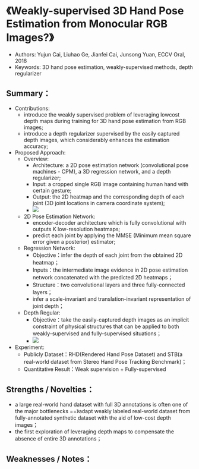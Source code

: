 # 《Weakly-supervised 3D Hand Pose Estimation from Monocular RGB Images?》
* Authors: Yujun Cai, Liuhao Ge, Jianfei Cai, Junsong Yuan, ECCV Oral, 2018
* Keywords: 3D hand pose estimation, weakly-supervised methods, depth regularizer
## Summary：
- Contributions:
    * introduce the weakly supervised problem of leveraging lowcost depth maps during training for 3D hand pose estimation from RGB images;
    * introduce a depth regularizer supervised by the easily captured depth images, which considerably enhances the estimation accuracy;
- Proposed Approach:
    * Overview: 
        * Architecture: a 2D pose estimation network (convolutional pose machines - CPM), a 3D regression network, and a depth regularizer;
        * Input: a cropped single RGB image containing human hand with certain gesture;
        * Output: the 2D heatmap and the corresponding depth of each joint (3D joint locations in camera coordinate system);
        * ![](https://github.com/TerenceCYJ/3D_Pose_Papers/blob/master/Images/1.png)
    * 2D Pose Estimation Network:
        * encoder-decoder architecture which is fully convolutional with outputs K low-resolution heatmaps;
        * predict each joint by applying the MMSE (Minimum mean square error given a posterior) estimator;
    * Regression Network:
        * Objective：infer the depth of each joint from the obtained 2D heatmap；
        * Inputs：the intermediate image evidence in 2D pose estimation network concatenated with the predicted 2D heatmaps；
        * Structure：two convolutional layers and three fully-connected layers；
        * infer a scale-invariant and translation-invariant representation of joint depth；
    * Depth Regular:
        * Objective：take the easily-captured depth images as an implicit constraint of physical structures that can be applied to both weakly-supervised and fully-supervised situations；
        * ![](https://github.com/TerenceCYJ/3D_Pose_Papers/blob/master/Images/2.png)
- Experiment:
    * Publicly Dataset：RHD(Rendered Hand Pose Dataset) and STB(a real-world dataset from Stereo Hand Pose Tracking Benchmark)；
    * Quantitative Result：Weak supervision + Fully-supervised
## Strengths / Novelties：
* a large real-world hand dataset with full 3D annotations is often one of the major bottlenecks ==》adapt weakly labeled real-world dataset from fully-annotated synthetic dataset with the aid of low-cost depth images；
* the first exploration of leveraging depth maps to compensate the absence of entire 3D annotations；
## Weaknesses / Notes：